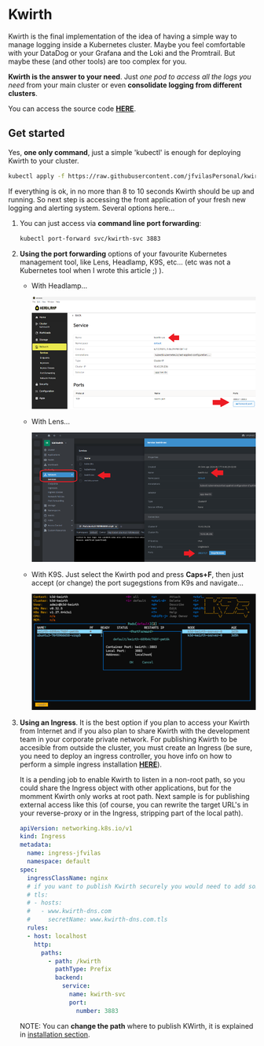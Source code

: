 # Kwirth
Kwirth is the final implementation of the idea of having a simple way to manage logging inside a Kubernetes cluster. Maybe you feel comfortable with your DataDog or your Grafana and the Loki and the Promtrail. But maybe these (and other tools) are too complex for you.

**Kwirth is the answer to your need**. Just *one pod to access all the logs you need* from your main cluster or even **consolidate logging from different clusters**.

You can access the source code [**HERE**](https://github.com/jfvilasPersonal/kwirth).

## Get started
Yes, **one only command**, just a simple 'kubectl' is enough for deploying Kwirth to your cluster.

```bash
kubectl apply -f https://raw.githubusercontent.com/jfvilasPersonal/kwirth/master/test/kwirth.yaml
```

If everything is ok, in no more than 8 to 10 seconds Kwirth should be up and running. So next step is accessing the front application of your fresh new logging and alerting system. Several options here...

1. You can just access via **command line port forwarding**:
    ```bash
    kubectl port-forward svc/kwirth-svc 3883
    ```

2. **Using the port forwarding** options of your favourite Kubernetes management tool, like Lens, Headlamp, K9S, etc... (etc was not a Kubernetes tool when I wrote this article ;) ).

    - With Headlamp...
      
      ![Headlamp](./_media/pf-headlamp.png)

    - With Lens...

      ![Lens](./_media/pf-lens.png)

    - With K9S. Just select the Kwirth pod and press **Caps+F**, then just accept (or change) the port sugegstions from K9s and navigate...

      ![Lens](./_media/pf-k9s.png)


3. **Using an Ingress**. It is the best option if you plan to access your Kwirth from Internet and if you also plan to share Kwirth with the development team in your corporate private network. For publishing Kwirth to be accesible from outside the cluster, you must create an Ingress (be sure, you need to deploy an ingress controller, you hove info on how to perform a simple ingress installation [**HERE**](https://jfvilaspersonal.github.io/oberkorn/#/ingins)).

    It is a pending job to enable Kwirth to listen in a non-root path, so you could share the Ingress object with other applications, but for the momment Kwirth only works at root path. Next sample is for publishing external access like this (of course, you can rewrite the target URL's in your reverse-proxy or in the Ingress, stripping part of the local path).

    ```yaml
    apiVersion: networking.k8s.io/v1
    kind: Ingress
    metadata:
      name: ingress-jfvilas
      namespace: default
    spec:
      ingressClassName: nginx
      # if you want to publish Kwirth securely you would need to add something like this:
      # tls:
      # - hosts:
      #   - www.kwirth-dns.com
      #     secretName: www.kwirth-dns.com.tls
      rules:
      - host: localhost
        http:
          paths:
            - path: /kwirth
              pathType: Prefix
              backend:
                service:
                  name: kwirth-svc
                  port:
                    number: 3883
    ```
    NOTE: You can **change the path** where to publish KWirth, it is explained in [installation section](./installation).